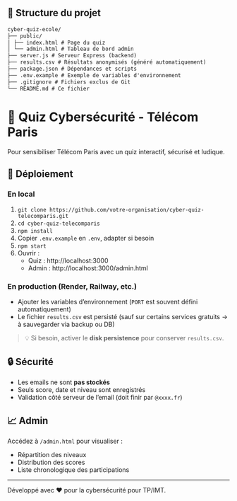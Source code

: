 ## 📁 Structure du projet

```markdown
cyber-quiz-ecole/
├── public/
│ ├── index.html # Page du quiz
│ └── admin.html # Tableau de bord admin
├── server.js # Serveur Express (backend)
├── results.csv # Résultats anonymisés (généré automatiquement)
├── package.json # Dépendances et scripts
├── .env.example # Exemple de variables d'environnement
├── .gitignore # Fichiers exclus de Git
└── README.md # Ce fichier
```



# 🔐 Quiz Cybersécurité - Télécom Paris

Pour sensibiliser Télécom Paris avec un quiz interactif, sécurisé et ludique.

## 🚀 Déploiement

### En local
1. `git clone https://github.com/votre-organisation/cyber-quiz-telecomparis.git`
2. `cd cyber-quiz-telecomparis`
3. `npm install`
4. Copier `.env.example` en `.env`, adapter si besoin
5. `npm start`
6. Ouvrir :
   - Quiz : http://localhost:3000
   - Admin : http://localhost:3000/admin.html

### En production (Render, Railway, etc.)
- Ajouter les variables d’environnement (`PORT` est souvent défini automatiquement)
- Le fichier `results.csv` est persisté (sauf sur certains services gratuits → à sauvegarder via backup ou DB)

> 💡 Si besoin, activer le **disk persistence** pour conserver `results.csv`.

## 🔒 Sécurité
- Les emails ne sont **pas stockés**
- Seuls score, date et niveau sont enregistrés
- Validation côté serveur de l’email (doit finir par `@xxxx.fr`)

## 📈 Admin
Accédez à `/admin.html` pour visualiser :
- Répartition des niveaux
- Distribution des scores
- Liste chronologique des participations

---

Développé avec ❤️ pour la cybersécurité pour TP/IMT.
